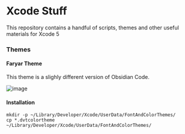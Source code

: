 # Xcode Stuff



This repository contains a handful of scripts, themes and other useful materials for Xcode 5

### Themes

#### Faryar Theme 

This theme is a slighly different version of Obsidian Code.

![image](http://s28.postimg.org/z1buiell9/Instructor_Mate_xcworkspace_DDFile_Logger_m.jpg)
#### Installation

```
mkdir -p ~/Library/Developer/Xcode/UserData/FontAndColorThemes/
cp *.dvtcolortheme ~/Library/Developer/Xcode/UserData/FontAndColorThemes/
```